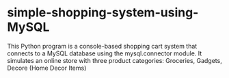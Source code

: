 # simple-shopping-system-using-MySQL
This Python program is a console-based shopping cart system that connects to a MySQL database using the mysql.connector module. It simulates an online store with three product categories:  Groceries,  Gadgets,  Decore (Home Decor Items)
